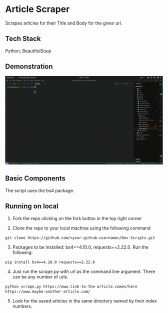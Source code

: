# Article Scraper

Scrapes articles for their Title and Body for the given url.

## Tech Stack
Python, BeautifulSoup

## Demonstration

![Demo Recording](Screen.gif)

## Basic Components
The script uses the bs4 package.

## Running on local

1. Fork the repo clicking on the fork button in the top right corner

2. Clone the repo to your local machine using the following command 
```
git clone https://github.com/<your-github-username>/Dev-Scripts.git
```

3. Packages to be installed: bs4==4.10.0, requests==2.22.0. Run the following:

```
pip install bs4==4.10.0 requests==2.22.0
```

4. Just run the scrape.py with url as the command line argument. There can be any number of urls.

```
python scrape.py https://www.link-to-the-article.comes/here https://www.maybe-another-article.com/
```

5. Look for the saved articles in the same directory named by their index numbers.